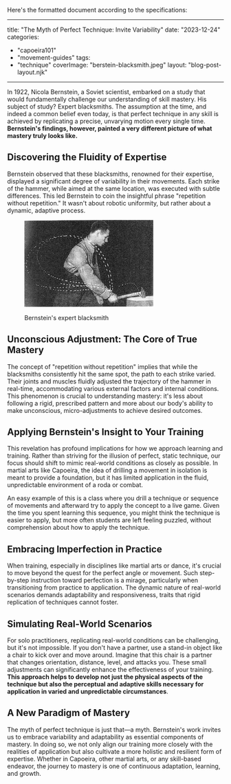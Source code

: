 Here's the formatted document according to the specifications:

---
title: "The Myth of Perfect Technique: Invite Variability"
date: "2023-12-24"
categories: 
  - "capoeira101"
  - "movement-guides"
tags: 
  - "technique"
coverImage: "berstein-blacksmith.jpeg"
layout: "blog-post-layout.njk"
---

In 1922, Nicola Bernstein, a Soviet scientist, embarked on a study that would fundamentally challenge our understanding of skill mastery. His subject of study? Expert blacksmiths. The assumption at the time, and indeed a common belief even today, is that perfect technique in any skill is achieved by replicating a precise, unvarying motion every single time. **Bernstein's findings, however, painted a very different picture of what mastery truly looks like.**

## **Discovering the Fluidity of Expertise**

Bernstein observed that these blacksmiths, renowned for their expertise, displayed a significant degree of variability in their movements. Each strike of the hammer, while aimed at the same location, was executed with subtle differences. This led Bernstein to coin the insightful phrase "repetition without repetition." It wasn't about robotic uniformity, but rather about a dynamic, adaptive process.

<figure>

[![](images/berstein-blacksmith-300x202.jpeg)](https://dendearts.com/wp-content/uploads/2023/12/berstein-blacksmith.jpeg)

<figcaption>

Bernstein's expert blacksmith

</figcaption>

</figure>

## **Unconscious Adjustment: The Core of True Mastery**

The concept of "repetition without repetition" implies that while the blacksmiths consistently hit the same spot, the path to each strike varied. Their joints and muscles fluidly adjusted the trajectory of the hammer in real-time, accommodating various external factors and internal conditions. This phenomenon is crucial to understanding mastery: it's less about following a rigid, prescribed pattern and more about our body's ability to make unconscious, micro-adjustments to achieve desired outcomes.

## **Applying Bernstein's Insight to Your Training**

This revelation has profound implications for how we approach learning and training. Rather than striving for the illusion of perfect, static technique, our focus should shift to mimic real-world conditions as closely as possible. In martial arts like Capoeira, the idea of drilling a movement in isolation is meant to provide a foundation, but it has limited application in the fluid, unpredictable environment of a roda or combat.

An easy example of this is a class where you drill a technique or sequence of movements and afterward try to apply the concept to a live game. Given the time you spent learning this sequence, you might think the technique is easier to apply, but more often students are left feeling puzzled, without comprehension about how to apply the technique.

## **Embracing Imperfection in Practice**

When training, especially in disciplines like martial arts or dance, it's crucial to move beyond the quest for the perfect angle or movement. Such step-by-step instruction toward perfection is a mirage, particularly when transitioning from practice to application. The dynamic nature of real-world scenarios demands adaptability and responsiveness, traits that rigid replication of techniques cannot foster.

## **Simulating Real-World Scenarios**

For solo practitioners, replicating real-world conditions can be challenging, but it's not impossible. If you don't have a partner, use a stand-in object like a chair to kick over and move around. Imagine that this chair is a partner that changes orientation, distance, level, and attacks you. These small adjustments can significantly enhance the effectiveness of your training. **This approach helps to develop not just the physical aspects of the technique but also the perceptual and adaptive skills necessary for application in varied and unpredictable circumstances**.

## **A New Paradigm of Mastery**

The myth of perfect technique is just that—a myth. Bernstein's work invites us to embrace variability and adaptability as essential components of mastery. In doing so, we not only align our training more closely with the realities of application but also cultivate a more holistic and resilient form of expertise. Whether in Capoeira, other martial arts, or any skill-based endeavor, the journey to mastery is one of continuous adaptation, learning, and growth.